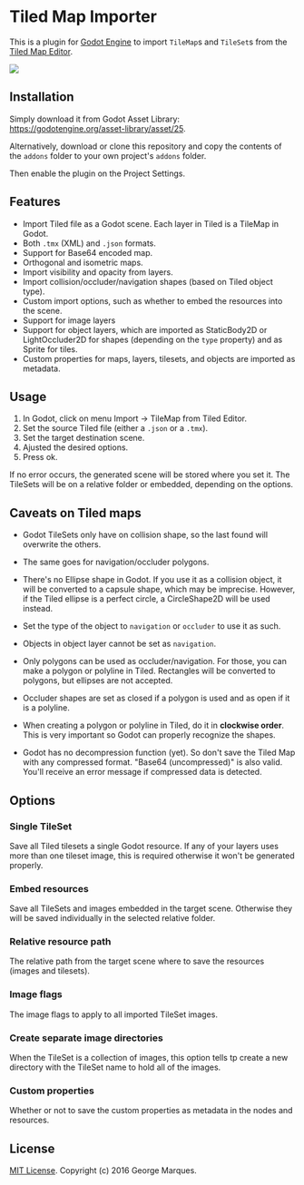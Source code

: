 # Tiled Map Importer

This is a plugin for [Godot Engine](https://godotengine.org) to import
`TileMap`s and `TileSet`s from the [Tiled Map Editor](http://www.mapeditor.org).

![](https://lut.im/uWPHymdSvs/l60C9UiVlrqK3bea.png)

## Installation

Simply download it from Godot Asset Library: https://godotengine.org/asset-library/asset/25.

Alternatively, download or clone this repository and copy the contents of the
`addons` folder to your own project's `addons` folder.

Then enable the plugin on the Project Settings.

## Features

* Import Tiled file as a Godot scene. Each layer in Tiled is a TileMap in Godot.
* Both `.tmx` (XML) and `.json` formats.
* Support for Base64 encoded map.
* Orthogonal and isometric maps.
* Import visibility and opacity from layers.
* Import collision/occluder/navigation shapes (based on Tiled object type).
* Custom import options, such as whether to embed the resources into the scene.
* Support for image layers
* Support for object layers, which are imported as StaticBody2D or LightOccluder2D
  for shapes (depending on the `type` property) and as Sprite for tiles.
* Custom properties for maps, layers, tilesets, and objects are imported as
  metadata.

## Usage

1. In Godot, click on menu Import -> TileMap from Tiled Editor.
2. Set the source Tiled file (either a `.json` or a `.tmx`).
3. Set the target destination scene.
4. Ajusted the desired options.
5. Press ok.

If no error occurs, the generated scene will be stored where you set it. The
TileSets will be on a relative folder or embedded, depending on the options.

## Caveats on Tiled maps

* Godot TileSets only have on collision shape, so the last found will overwrite
  the others.

* The same goes for navigation/occluder polygons.

* There's no Ellipse shape in Godot. If you use it as a collision object, it
  will be converted to a capsule shape, which may be imprecise. However, if the
  Tiled ellipse is a perfect circle, a CircleShape2D will be used instead.

* Set the type of the object to `navigation` or `occluder` to use it as such.

* Objects in object layer cannot be set as `navigation`.

* Only polygons can be used as occluder/navigation. For those, you can make a
  polygon or polyline in Tiled. Rectangles will be converted to polygons, but
  ellipses are not accepted.

* Occluder shapes are set as closed if a polygon is used and as open if it is
  a polyline.

* When creating a polygon or polyline in Tiled, do it in **clockwise order**.
  This is very important so Godot can properly recognize the shapes.

* Godot has no decompression function (yet). So don't save the Tiled Map with
  any compressed format. "Base64 (uncompressed)" is also valid. You'll receive
  an error message if compressed data is detected.

## Options

### Single TileSet

Save all Tiled tilesets a single Godot resource. If any of your layers uses
more than one tileset image, this is required otherwise it won't be generated
properly.

### Embed resources

Save all TileSets and images embedded in the target scene. Otherwise they will
be saved individually in the selected relative folder.

### Relative resource path

The relative path from the target scene where to save the resources
(images and tilesets).

### Image flags

The image flags to apply to all imported TileSet images.

### Create separate image directories

When the TileSet is a collection of images, this option tells tp create a new
directory with the TileSet name to hold all of the images.

### Custom properties

Whether or not to save the custom properties as metadata in the nodes and resources.


## License

[MIT License](LICENSE). Copyright (c) 2016 George Marques.
